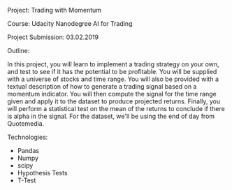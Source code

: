 Project: Trading with Momentum

Course: Udacity Nanodegree AI for Trading

Project Submission: 03.02.2019

Outline:

In this project, you will learn to implement a trading strategy on your own, and test to see if it has the potential to be profitable. You will be supplied with a universe of stocks and time range. You will also be provided with a textual description of how to generate a trading signal based on a momentum indicator. You will then compute the signal for the time range given and apply it to the dataset to produce projected returns. Finally, you will perform a statistical test on the mean of the returns to conclude if there is alpha in the signal. For the dataset, we'll be using the end of day from Quotemedia.

Technologies:
- Pandas
- Numpy
- scipy
- Hypothesis Tests
- T-Test
